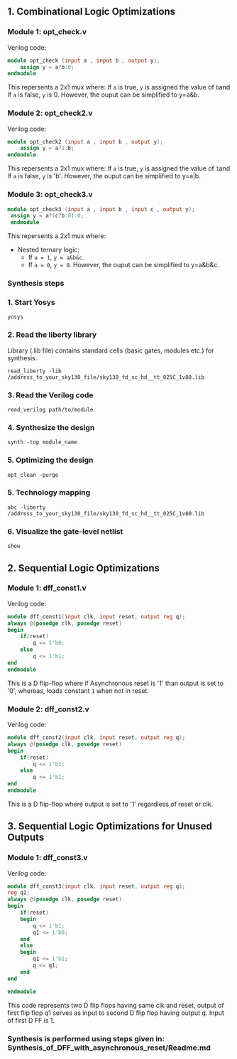 ## 1. Combinational Logic Optimizations

### Module 1: opt_check.v

Verilog code:
```verilog
module opt_check (input a , input b , output y);
	assign y = a?b:0;
endmodule
```
This repersents a 2x1 mux where: If `a` is true, `y` is assigned the value of `b`and If `a` is false, `y` is 0. However, the ouput can be simplified to y=a&b.

### Module 2: opt_check2.v

Verilog code:
```verilog
module opt_check2 (input a , input b , output y);
	assign y = a?1:b;
endmodule
```

This repersents a 2x1 mux where: If `a` is true, `y` is assigned the value of `1`and If `a` is false, `y` is 'b'. However, the ouput can be simplified to y=a|b.
 
### Module 3: opt_check3.v
```verilog
module opt_check3 (input a , input b , input c , output y);
 assign y = a?(c?b:0):0;
 endmodule
```
This repersents a 2x1 mux where: 
- Nested ternary logic:
  - If `a = 1`, `y = a&b&c`.
  - If `a = 0`, `y = 0`.
However, the ouput can be simplified to y=a&b&c.

### Synthesis steps 
### 1. Start Yosys

  ```shell
yosys
  ```

### 2. **Read the liberty library**
Library (.lib file) contains standard cells (basic gates, modules etc.) for synthesis.
  ```shell
read_liberty -lib /address_to_your_sky130_file/sky130_fd_sc_hd__tt_025C_1v80.lib
  ```

### 3. **Read the Verilog code**
  ```shell
 read_verilog path/to/module
  ```

### 4. **Synthesize the design**
  ```shell
synth -top module_name
   ```
### 5. **Optimizing the design**
```shell
opt_clean -purge
```

### 5. **Technology mapping**
  ```shell
abc -liberty /address_to_your_sky130_file/sky130_fd_sc_hd__tt_025C_1v80.lib
   ```

### 6. **Visualize the gate-level netlist**

```shell
show
```

## 2. Sequential Logic Optimizations
### Module 1: dff_const1.v
Verilog code:

```verilog
module dff_const1(input clk, input reset, output reg q);
always @(posedge clk, posedge reset)
begin
	if(reset)
		q <= 1'b0;
	else
		q <= 1'b1;
end
endmodule
```
This is a D flip-flop where if Asynchronous reset is '1' than output is set to '0', whereas, loads constant `1` when not in reset. 
### Module 2: dff_const2.v

Verilog code:

```verilog
module dff_const2(input clk, input reset, output reg q);
always @(posedge clk, posedge reset)
begin
	if(reset)
		q <= 1'b1;
	else
		q <= 1'b1;
end
endmodule
```
This is a D flip-flop where  output is set to '1' regardless of reset or clk.
## 3. Sequential Logic Optimizations for Unused Outputs
### Module 1: dff_const3.v
Verilog code:

```verilog
module dff_const3(input clk, input reset, output reg q);
reg q1;
always @(posedge clk, posedge reset)
begin
	if(reset)
	begin
		q <= 1'b1;
		q1 <= 1'b0;
	end
	else
	begin
		q1 <= 1'b1;
		q <= q1;
	end
end

endmodule
```
This code represents two D flip flops having same clk and reset, output of first flip flop q1 serves as input to second D flip flop having output q. Input of first D FF is 1.


### Synthesis is performed using steps given in: Synthesis_of_DFF_with_asynchronous_reset/Readme.md


